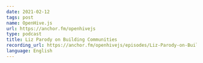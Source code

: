 ```yaml
---
date: 2021-02-12
tags: post
name: OpenHive.js
url: https://anchor.fm/openhivejs
type: podcast
title: Liz Parody on Building Communities
recording_url: https://anchor.fm/openhivejs/episodes/Liz-Parody-on-Building-Communities-es6o5e
language: English
---
```

